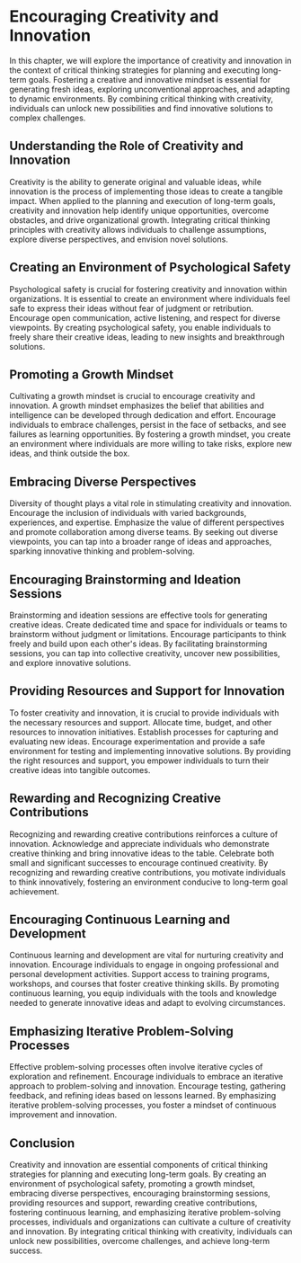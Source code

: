 Encouraging Creativity and Innovation
=================================================

In this chapter, we will explore the importance of creativity and innovation in the context of critical thinking strategies for planning and executing long-term goals. Fostering a creative and innovative mindset is essential for generating fresh ideas, exploring unconventional approaches, and adapting to dynamic environments. By combining critical thinking with creativity, individuals can unlock new possibilities and find innovative solutions to complex challenges.

**Understanding the Role of Creativity and Innovation**
-------------------------------------------------------

Creativity is the ability to generate original and valuable ideas, while innovation is the process of implementing those ideas to create a tangible impact. When applied to the planning and execution of long-term goals, creativity and innovation help identify unique opportunities, overcome obstacles, and drive organizational growth. Integrating critical thinking principles with creativity allows individuals to challenge assumptions, explore diverse perspectives, and envision novel solutions.

**Creating an Environment of Psychological Safety**
---------------------------------------------------

Psychological safety is crucial for fostering creativity and innovation within organizations. It is essential to create an environment where individuals feel safe to express their ideas without fear of judgment or retribution. Encourage open communication, active listening, and respect for diverse viewpoints. By creating psychological safety, you enable individuals to freely share their creative ideas, leading to new insights and breakthrough solutions.

**Promoting a Growth Mindset**
------------------------------

Cultivating a growth mindset is crucial to encourage creativity and innovation. A growth mindset emphasizes the belief that abilities and intelligence can be developed through dedication and effort. Encourage individuals to embrace challenges, persist in the face of setbacks, and see failures as learning opportunities. By fostering a growth mindset, you create an environment where individuals are more willing to take risks, explore new ideas, and think outside the box.

**Embracing Diverse Perspectives**
----------------------------------

Diversity of thought plays a vital role in stimulating creativity and innovation. Encourage the inclusion of individuals with varied backgrounds, experiences, and expertise. Emphasize the value of different perspectives and promote collaboration among diverse teams. By seeking out diverse viewpoints, you can tap into a broader range of ideas and approaches, sparking innovative thinking and problem-solving.

**Encouraging Brainstorming and Ideation Sessions**
---------------------------------------------------

Brainstorming and ideation sessions are effective tools for generating creative ideas. Create dedicated time and space for individuals or teams to brainstorm without judgment or limitations. Encourage participants to think freely and build upon each other's ideas. By facilitating brainstorming sessions, you can tap into collective creativity, uncover new possibilities, and explore innovative solutions.

**Providing Resources and Support for Innovation**
--------------------------------------------------

To foster creativity and innovation, it is crucial to provide individuals with the necessary resources and support. Allocate time, budget, and other resources to innovation initiatives. Establish processes for capturing and evaluating new ideas. Encourage experimentation and provide a safe environment for testing and implementing innovative solutions. By providing the right resources and support, you empower individuals to turn their creative ideas into tangible outcomes.

**Rewarding and Recognizing Creative Contributions**
----------------------------------------------------

Recognizing and rewarding creative contributions reinforces a culture of innovation. Acknowledge and appreciate individuals who demonstrate creative thinking and bring innovative ideas to the table. Celebrate both small and significant successes to encourage continued creativity. By recognizing and rewarding creative contributions, you motivate individuals to think innovatively, fostering an environment conducive to long-term goal achievement.

**Encouraging Continuous Learning and Development**
---------------------------------------------------

Continuous learning and development are vital for nurturing creativity and innovation. Encourage individuals to engage in ongoing professional and personal development activities. Support access to training programs, workshops, and courses that foster creative thinking skills. By promoting continuous learning, you equip individuals with the tools and knowledge needed to generate innovative ideas and adapt to evolving circumstances.

**Emphasizing Iterative Problem-Solving Processes**
---------------------------------------------------

Effective problem-solving processes often involve iterative cycles of exploration and refinement. Encourage individuals to embrace an iterative approach to problem-solving and innovation. Encourage testing, gathering feedback, and refining ideas based on lessons learned. By emphasizing iterative problem-solving processes, you foster a mindset of continuous improvement and innovation.

**Conclusion**
--------------

Creativity and innovation are essential components of critical thinking strategies for planning and executing long-term goals. By creating an environment of psychological safety, promoting a growth mindset, embracing diverse perspectives, encouraging brainstorming sessions, providing resources and support, rewarding creative contributions, fostering continuous learning, and emphasizing iterative problem-solving processes, individuals and organizations can cultivate a culture of creativity and innovation. By integrating critical thinking with creativity, individuals can unlock new possibilities, overcome challenges, and achieve long-term success.
